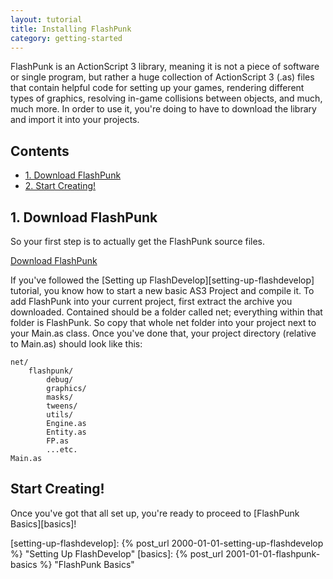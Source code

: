```yaml
---
layout: tutorial
title: Installing FlashPunk
category: getting-started
---
```


FlashPunk is an ActionScript 3 library, meaning it is not a piece of software or single program, but rather a huge collection of ActionScript 3 (.as) files that contain helpful code for setting up your games, rendering different types of graphics, resolving in-game collisions between objects, and much, much more. In order to use it, you're doing to have to download the library and import it into your projects.

## Contents

<ul class="nav nav-pills nav-stacked">
    <li><a href="#download-flashpunk">1. Download FlashPunk</a></li>
	<li><a href="#start-creating">2. Start Creating!</a></li>
</ul>

<h2 id="download-flashpunk">1. Download FlashPunk</h2>

So your first step is to actually get the FlashPunk source files.

[Download FlashPunk][home]

If you've followed the [Setting up FlashDevelop][setting-up-flashdevelop] tutorial, you know how to start a new basic AS3 Project and compile it. To add FlashPunk into your current project, first extract the archive you downloaded. Contained should be a folder called net; everything within that folder is FlashPunk. So copy that whole net folder into your project next to your Main.as class. Once you've done that, your project directory (relative to Main.as) should look like this:

    net/
    	flashpunk/
    		debug/
    		graphics/
    		masks/
    		tweens/
    		utils/
    		Engine.as
    		Entity.as
    		FP.as
    		...etc.
    Main.as

<h2 id="start-creating">Start Creating!</h2>

Once you've got that all set up, you're ready to proceed to [FlashPunk Basics][basics]!

[home]: http://useflashpunk.net/ "FlashPunk Homepage"
[setting-up-flashdevelop]: {% post_url 2000-01-01-setting-up-flashdevelop %} "Setting Up FlashDevelop"
[basics]: {% post_url 2001-01-01-flashpunk-basics %} "FlashPunk Basics"
